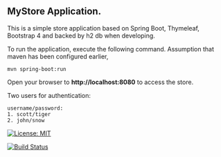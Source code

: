 ## MyStore Application.

This is a simple store application based on Spring Boot, Thymeleaf, Bootstrap 4 and backed by h2 db when developing. 

To run the application, execute the following command. Assumption that maven has been configured earlier,

```
mvn spring-boot:run

```

Open your browser to __http://localhost:8080__ to access the store.

Two users for authentication:
```
username/password:
1. scott/tiger
2. john/snow
```

[![License: MIT](https://img.shields.io/badge/License-MIT-yellow.svg)](https://opensource.org/licenses/MIT)

[![Build Status](https://travis-ci.org/rishikeshr/mystore.svg?branch=master)](https://travis-ci.org/rishikeshr/mystore)
